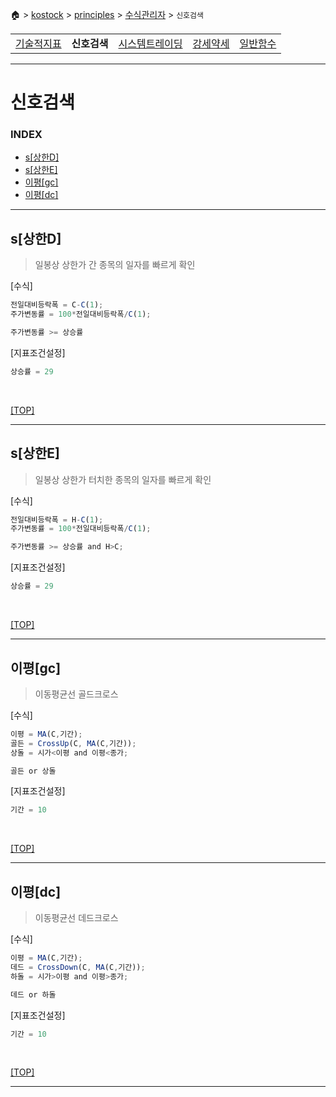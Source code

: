 🏠 > [kostock](../../) > [principles](../) > [수식관리자](./) > `신호검색`

<table>
  <tr>
    <td><a href="formula01.md">기술적지표</a></td>
    <td><b href="formula02.md">신호검색</b></td>
    <td><a href="formula03.md">시스템트레이딩</a></td>
    <td><a href="formula04.md">강세약세</a></td>
    <td><a href="formula05.md">일반함수</a></td>
  </tr>
</table>

---
# 신호검색

### INDEX
- [s[상한D]](#s상한d)
- [s[상한E]](#s상한e)
- [이평[gc]](#이평gc)
- [이평[dc]](#이평dc)

---

## s[상한D]
> 일봉상 상한가 간 종목의 일자를 빠르게 확인  

[수식]
```js
전일대비등락폭 = C-C(1);
주가변동률 = 100*전일대비등락폭/C(1);

주가변동률 >= 상승률
```

[지표조건설정]
```js
상승률 = 29
```
<br/>

[[TOP]](#index)

---
## s[상한E]
> 일봉상 상한가 터치한 종목의 일자를 빠르게 확인  

[수식]
```js
전일대비등락폭 = H-C(1);
주가변동률 = 100*전일대비등락폭/C(1);

주가변동률 >= 상승률 and H>C;
```

[지표조건설정]
```js
상승률 = 29
```
<br/>

[[TOP]](#index)

---
## 이평[gc]
> 이동평균선 골드크로스

[수식]
```js
이평 = MA(C,기간);
골든 = CrossUp(C, MA(C,기간));
상돌 = 시가<이평 and 이평<종가;

골든 or 상돌
```

[지표조건설정]
```js
기간 = 10
```
<br/>

[[TOP]](#index)

---
## 이평[dc]
> 이동평균선 데드크로스

[수식]
```js
이평 = MA(C,기간);
데드 = CrossDown(C, MA(C,기간));
하돌 = 시가>이평 and 이평>종가;

데드 or 하돌
```

[지표조건설정]
```js
기간 = 10
```
<br/>

[[TOP]](#index)

---
